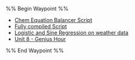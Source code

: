 %% Begin Waypoint %%
- [Chem Equation Balancer Script](./Chem%20Equation%20Balancer%20Script.md)
- [Fully compiled Script](./Fully%20compiled%20Script.md)
- [Logistic and Sine Regression on weather data](./Logistic%20and%20Sine%20Regression%20on%20weather%20data.md)
- [Unit 8 - Genius Hour](./Unit%208%20-%20Genius%20Hour.md)

%% End Waypoint %%
